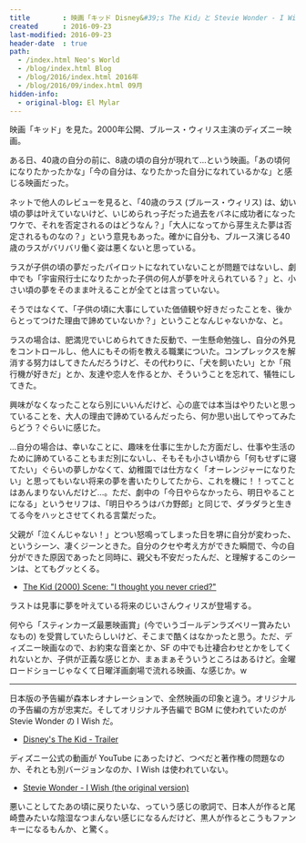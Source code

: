 ```yaml
---
title        : 映画「キッド Disney&#39;s The Kid」と Stevie Wonder - I Wish
created      : 2016-09-23
last-modified: 2016-09-23
header-date  : true
path:
  - /index.html Neo's World
  - /blog/index.html Blog
  - /blog/2016/index.html 2016年
  - /blog/2016/09/index.html 09月
hidden-info:
  - original-blog: El Mylar
---
```


映画「キッド」を見た。2000年公開、ブルース・ウィリス主演のディズニー映画。

ある日、40歳の自分の前に、8歳の頃の自分が現れて…という映画。「あの頃何になりたかったかな」「今の自分は、なりたかった自分になれているかな」と感じる映画だった。

ネットで他人のレビューを見ると、「40歳のラス (ブルース・ウィリス) は、幼い頃の夢は叶えていないけど、いじめられっ子だった過去をバネに成功者になったワケで、それを否定されるのはどうなん？」「大人になってから芽生えた夢は否定されるものなの？」という意見もあった。確かに自分も、ブルース演じる40歳のラスがバリバリ働く姿は悪くないと思っている。

ラスが子供の頃の夢だったパイロットになれていないことが問題ではないし、劇中でも「宇宙飛行士になりたかった子供の何人が夢を叶えられている？」と、小さい頃の夢をそのまま叶えることが全てとは言っていない。

そうではなくて、「子供の頃に大事にしていた価値観や好きだったことを、後からとってつけた理由で諦めていないか？」ということなんじゃないかな、と。

ラスの場合は、肥満児でいじめられてきた反動で、一生懸命勉強し、自分の外見をコントロールし、他人にもその術を教える職業についた。コンプレックスを解消する努力はしてきたんだろうけど、その代わりに、「犬を飼いたい」とか「飛行機が好きだ」とか、友達や恋人を作るとか、そういうことを忘れて、犠牲にしてきた。

興味がなくなったことなら別にいいんだけど、心の底では本当はやりたいと思っていることを、大人の理由で諦めているんだったら、何か思い出してやってみたらどう？ぐらいに感じた。

…自分の場合は、幸いなことに、趣味を仕事に生かした方面だし、仕事や生活のために諦めていることもまだ別にないし、そもそも小さい頃から「何もせずに寝てたい」ぐらいの夢しかなくて、幼稚園では仕方なく「オーレンジャーになりたい」と思ってもいない将来の夢を書いたりしてたから、これを機に！！ってことはあんまりないんだけど…。ただ、劇中の「今日やらなかったら、明日やることになる」というセリフは、「明日やろうはバカ野郎」と同じで、ダラダラと生きてる今をハッとさせてくれる言葉だった。

父親が「泣くんじゃない！」とつい怒鳴ってしまった日を堺に自分が変わった、というシーン、凄くジーンときた。自分のクセや考え方ができた瞬間で、今の自分ができた原因であったと同時に、親父も不安だったんだ、と理解するこのシーンは、とてもグッとくる。

- [The Kid (2000) Scene: "I thought you never cried?"](https://youtube.com/watch?v=CJFThx0zVkU)

ラストは見事に夢を叶えている将来のじいさんウィリスが登場する。

何やら「スティンカーズ最悪映画賞」(今でいうゴールデンラズベリー賞みたいなもの) を受賞していたらしいけど、そこまで酷くはなかったと思う。ただ、ディズニー映画なので、お約束な音楽とか、SF の中でも辻褄合わせとかをしてくれないとか、子供が正義な感じとか、まぁまぁそういうところはあるけど。金曜ロードショーじゃなくて日曜洋画劇場で流れる映画、な感じか。w

---

日本版の予告編が森本レオナレーションで、全然映画の印象と違う。オリジナルの予告編の方が忠実だ。そしてオリジナル予告編で BGM に使われていたのが Stevie Wonder の I Wish だ。

- [Disney's The Kid - Trailer](https://youtube.com/watch?v=D_ubwE3IJhY)

ディズニー公式の動画が YouTube にあったけど、つべだと著作権の問題なのか、それとも別バージョンなのか、I Wish は使われていない。

- [Stevie Wonder - I Wish (the original version)](https://youtube.com/watch?v=hYKYka-PNt0)

悪いことしてたあの頃に戻りたいな、っていう感じの歌詞で、日本人が作ると尾崎豊みたいな陰湿なつまんない感じになるんだけど、黒人が作るとこうもファンキーになるもんか、と驚く。
